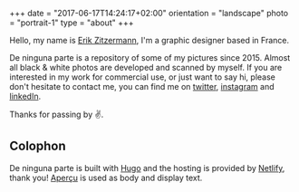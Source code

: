 +++
date = "2017-06-17T14:24:17+02:00"
orientation = "landscape"
photo = "portrait-1"
type = "about"
+++

Hello, my name is [Erik Zitzermann](https://erikzitzermann.com/), I'm a graphic designer based in France.

De ninguna parte is a repository of some of my pictures since 2015. Almost all black & white photos are developed and scanned by myself. If you are interested in my work for commercial use, or just want to say hi, please don't hesitate to contact me, you can find me on [twitter](https://twitter.com/erikzitzermann), [instagram](https://www.instagram.com/peleco/) and [linkedIn](https://www.linkedin.com/in/ezitzermann/).

Thanks for passing by :v:.


Colophon
--

De ninguna parte is built with [Hugo](https://gohugo.io/) and the hosting is provided by [Netlify](https://www.netlify.com/), thank you!
[Aperçu](https://www.colophon-foundry.org/typefaces/apercu/) is used as body and display text.
